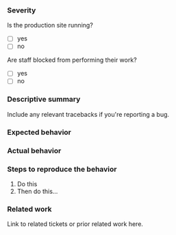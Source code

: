 ### Severity

Is the production site running?
- [ ] yes
- [ ] no

Are staff blocked from performing their work?
- [ ] yes
- [ ] no

### Descriptive summary

 Include any relevant tracebacks if you're reporting a bug.

### Expected behavior

### Actual behavior

### Steps to reproduce the behavior

1. Do this
1. Then do this...

### Related work

Link to related tickets or prior related work here.
